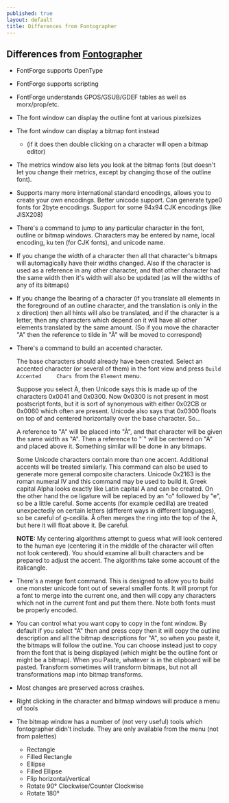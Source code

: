 ```yaml
---
published: true
layout: default
title: Differences from Fontographer
---
```



Differences from [Fontographer](http://www.macromedia.com/software/fontographer/)
---------------------------------------------------------------------------------

-   FontForge supports OpenType
-   FontForge supports scripting
-   FontForge understands GPOS/GSUB/GDEF tables as well as
    morx/prop/etc.
-   The font window can display the outline font at various pixelsizes
-   The font window can display a bitmap font instead
    -   (if it does then double clicking on a character will open a
        bitmap editor)

-   The metrics window also lets you look at the bitmap fonts (but
    doesn't let you change their metrics, except by changing those of
    the outline font).
-   Supports many more international standard encodings, allows you to
    create your own encodings. Better unicode support. Can generate
    type0 fonts for 2byte encodings. Support for some 94x94 CJK
    encodings (like JISX208)
-   There's a command to jump to any particular character in the font,
    outline or bitmap windows. Characters may be entered by name, local
    encoding, ku ten (for CJK fonts), and unicode name.
-   If you change the width of a character then all that character's
    bitmaps will automagically have their widths changed. Also if the
    character is used as a reference in any other character, and that
    other character had the same width then it's width will also be
    updated (as will the widths of any of its bitmaps)
-   If you change the lbearing of a character (if you translate all
    elements in the foreground of an outline character, and the
    translation is only in the x direction) then all hints will also be
    translated, and if the character is a letter, then any characters
    which depend on it will have all other elements translated by the
    same amount. (So if you move the character "A" then the reference to
    tilde in "Ã" will be moved to correspond)
-   There's a command to build an accented character.

    The base characters should already have been created. Select an
    accented character (or several of them) in the font view and press
    `Build Accented     Chars `from the `Element` menu.

    Suppose you select À, then Unicode says this is made up of the
    characters 0x0041 and 0x0300. Now 0x0300 is not present in most
    postscript fonts, but it is sort of synonymous with either 0x02CB or
    0x0060 which often are present. Unicode also says that 0x0300 floats
    on top of and centered horizontally over the base character. So...

    A reference to "A" will be placed into "À", and that character will
    be given the same width as "A". Then a reference to "\`" will be
    centered on "A" and placed above it. Something similar will be done
    in any bitmaps.

    Some Unicode characters contain more than one accent. Additional
    accents will be treated similarly. This command can also be used to
    generate more general composite characters. Unicode 0x2163 is the
    roman numeral IV and this command may be used to build it. Greek
    capital Alpha looks exactly like Latin capital A and can be created.
    On the other hand the oe ligature will be replaced by an "o"
    followed by "e", so be a little careful. Some accents (for example
    cedilla) are treated unexpectedly on certain letters (different ways
    in different languages), so be careful of g-cedilla. Å often merges
    the ring into the top of the A, but here it will float above it. Be
    careful.

    **NOTE:** My centering algorithms attempt to guess what will look
    centered to the human eye (centering it in the middle of the
    character will often not look centered). You should examine all
    built characters and be prepared to adjust the accent.
     The algorithms take some account of the italicangle.

-   There's a merge font command. This is designed to allow you to build
    one monster unicode font out of several smaller fonts. It will
    prompt for a font to merge into the current one, and then will copy
    any characters which not in the current font and put them there.
    Note both fonts must be properly encoded.
-   You can control what you want copy to copy in the font window. By
    default if you select "A" then and press copy then it will copy the
    outline description and all the bitmap descriptions for "A", so when
    you paste it, the bitmaps will follow the outline. You can choose
    instead just to copy from the font that is being displayed (which
    might be the outline font or might be a bitmap). When you Paste,
    whatever is in the clipboard will be pasted.
    Transform sometimes will transform bitmaps, but not all
    transformations map into bitmap transforms.
-   Most changes are preserved across crashes.
-   Right clicking in the character and bitmap windows will produce a
    menu of tools
-   The bitmap window has a number of (not very useful) tools which
    fontographer didn't include. They are only available from the menu
    (not from palettes)
    -   Rectangle
    -   Filled Rectangle
    -   Ellipse
    -   Filled Ellipse
    -   Flip horizontal/vertical
    -   Rotate 90° Clockwise/Counter Clockwise
    -   Rotate 180°
